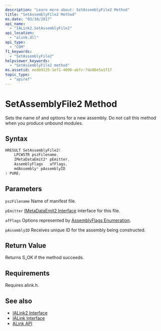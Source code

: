 ```yaml
---
description: "Learn more about: SetAssemblyFile2 Method"
title: "SetAssemblyFile2 Method"
ms.date: "03/30/2017"
api_name:
  - "IALink2.SetAssemblyFile2"
api_location:
  - "alink.dll"
api_type:
  - "COM"
f1_keywords:
  - "SetAssemblyFile2"
helpviewer_keywords:
  - "SetAssemblyFile2 method"
ms.assetid: eedb9125-1ef1-4000-abfc-7de86e5a1f17
topic_type:
  - "apiref"
---
```

# SetAssemblyFile2 Method

Sets the name of and options for a new assembly. Do not call this method when you produce unbound modules.

## Syntax

```cpp
HRESULT SetAssemblyFile2(
    LPCWSTR pszFilename,
    IMetaDataEmit2* pEmitter,
    AssemblyFlags   afFlags,
    mdAssembly* pAssemblyID
) PURE;
```

## Parameters

 `pszFilename`
 Name of manifest file.

 `pEmitter`
 [IMetaDataEmit2 Interface](../../../core/unmanaged-api/metadata/interfaces/imetadataemit2-interface.md) interface for this file.

 `afFlags`
 Options represented by [AssemblyFlags Enumeration](../metadata/assemblyflags-enumeration.md).

 `pAssemblyID`
 Receives unique ID for the assembly being constructed.

## Return Value

 Returns S_OK if the method succeeds.

## Requirements

 Requires alink.h.

## See also

- [IALink2 Interface](ialink2-interface.md)
- [IALink Interface](ialink-interface.md)
- [ALink API](index.md)
